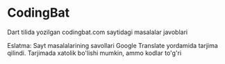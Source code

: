 # CodingBat
Dart tilida yozilgan codingbat.com saytidagi masalalar javoblari


Eslatma: Sayt masalalarining savollari Google Translate yordamida tarjima qilindi.
Tarjimada xatolik bo'lishi mumkin, ammo kodlar to'g'ri
